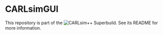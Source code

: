 # CARLsimGUI
This repository is part of the ![CARLsim++ Superbuild](https://github.com/UCI-CARL/CARLsimPP).
See its README for more information. 
